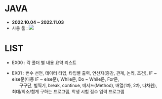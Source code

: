 # JAVA
   - <b>2022.10.04 ~ 2022.11.03</b>
   - 사용 툴 : <img src="https://img.shields.io/badge/Eclipse IDE-2C2255?style=flat&logo=Eclipse IDE&logoColor=white"/>

# LIST
   - EX00 : 각 폴더 별 내용 요약 리스트

   - EX01 : 변수 선언, 데이터 타입, 타입별 출력, 연산자(증감, 관계, 논리, 조건), IF ~ else문(다중 IF ~ else문), While문, Do ~ While문, For문, <br/>&nbsp;&nbsp;&nbsp;&nbsp;&nbsp;
            구구단, 별찍기, break, continue, 메서드(Method), 배열(1차, 2차, 다차원), 최대/최소/합계 구하는 프로그램, 학생 시험 점수 입력 프로그램